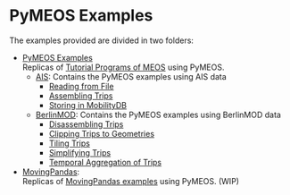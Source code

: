 # PyMEOS Examples


The examples provided are divided in two folders:
- [PyMEOS Examples](./PyMEOS_Examples)  
  Replicas of [Tutorial Programs of MEOS](https://www.libmeos.org/tutorialprograms/) using PyMEOS.
  - [AIS](./PyMEOS_Examples/AIS.ipynb): Contains the PyMEOS examples using AIS data 
    - [Reading from File](https://libmeos.org/tutorialprograms/meos_read_ais/)
    - [Assembling Trips](https://libmeos.org/tutorialprograms/meos_assemble_ais/)
    - [Storing in MobilityDB](https://libmeos.org/tutorialprograms/meos_store_ais/)
  - [BerlinMOD](./PyMEOS_Examples/BerlinMOD.ipynb): Contains the PyMEOS examples using BerlinMOD data
    - [Disassembling Trips](https://libmeos.org/tutorialprograms/meos_disassemble_berlinmod/)
    - [Clipping Trips to Geometries](https://libmeos.org/tutorialprograms/meos_clip_berlinmod/)
    - [Tiling Trips](https://libmeos.org/tutorialprograms/meos_tile_berlinmod/)
    - [Simplifying Trips](https://libmeos.org/tutorialprograms/meos_simplify_berlinmod/)
    - [Temporal Aggregation of Trips](https://libmeos.org/tutorialprograms/meos_aggregate_berlinmod/)
- [MovingPandas](./MovingPandas):  
  Replicas of [MovingPandas examples](https://github.com/anitagraser/movingpandas-examples) using PyMEOS. (WIP)
